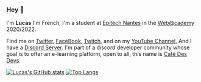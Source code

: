 ### Hey 👋

I'm **Lucas** I'm French, I'm a student at [Epitech Nantes](https://www.epitech.eu/fr/ecole-informatique-nantes/) in the [Web@cademy](https://www.webacademie.org/) 2020/2022.

Find me on [Twitter](https://twitter.com/Sk8rus1), [FaceBook](https://www.facebook.com/lucas.lebodo.3/), [Twitch](https://www.twitch.tv/sk8rux), and on my [YouTube Channel](https://www.youtube.com/channel/UCoQcU2O-zEYnBeT300sV6cA), And I have a [Discord Server](https://discord.gg/ywAeMggHUg).
I'm part of a discord developer community whose goal is to offer an e-learning platform, open to all, this name is [Café Des Devs](https://github.com/cafe-des-devs).

[![Lucas's GitHub stats](https://github-readme-stats.vercel.app/api?username=Lucas-LeBodo&show_icons=true&theme=tokyonight&count_private=true)](https://github.com/anuraghazra/github-readme-stats)
[![Top Langs](https://github-readme-stats.vercel.app/api/top-langs/?username=Lucas-LeBodo&theme=tokyonight&count_private=true)](https://github.com/anuraghazra/github-readme-stats)
